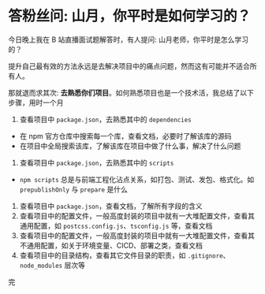# 答粉丝问: 山月，你平时是如何学习的？

今日晚上我在 B 站直播面试题解答时，有人提问: 山月老师，你平时是怎么学习的？

提升自己最有效的方法永远是去解决项目中的痛点问题，然而这有可能并不适合所有人。

那就退而求其次: **去熟悉你们项目**。如何熟悉项目也是一个技术活，我总结了以下步骤，用时一个月

1. 查看项目中 `package.json`，去熟悉其中的 `dependencies`
  + 在 npm 官方仓库中搜索每一个库，查看文档，必要时了解该库的源码
  + 在项目中全局搜索该库，了解该库在项目中做了什么事，解决了什么问题
1. 查看项目中 `package.json`，去熟悉其中的 `scripts`
  + `npm scripts` 总是与前端工程化沾点关系，如打包、测试、发包、格式化。如 `prepublishOnly` 与 `prepare` 是什么
1. 查看项目中 `package.json`，查看文档，了解所有字段的含义
1. 查看项目中的配置文件，一般高度封装的项目中就有一大堆配置文件，查看其通用配置，如 `postcss.config.js`、`tsconfig.js` 等，查看文档
1. 查看项目中的配置文件，一般高度封装的项目中就有一大堆配置文件，查看其不通用配置，如关于环境变量、CICD、部署之类，查看文档
1. 查看项目中的目录结构，查看其它文件目录的职责，如 `.gitignore`、`node_modules` 层次等

完